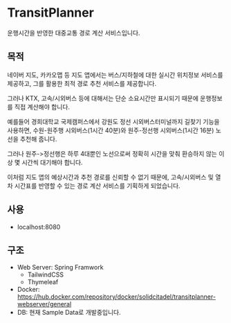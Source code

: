 # TransitPlanner
운행시간을 반영한 대중교통 경로 계산 서비스입니다.

## 목적
네이버 지도, 카카오맵 등 지도 앱에서는 버스/지하철에 대한 실시간 위치정보 서비스를 제공하고, 그를 활용한 최적 경로 추천 서비스를 제공합니다.

그러나 KTX, 고속/시외버스 등에 대해서는 단순 소요시간만 표시되기 때문에 운행정보를 직접 계산해야 합니다.

예를들어 경희대학교 국제캠퍼스에서 강원도 정선 시외버스터미널까지 길찾기 기능을 사용하면, 수원-원주행 시외버스(1시간 40분)와 원주-정선행 시외버스(1시간 16분) 노선을 추천해 줍니다.

그러나 원주->정선행은 하루 4대뿐인 노선으로써 정확히 시간을 맞춰 환승하지 않는 이상 몇 시간씩 대기해야 합니다.

이처럼 지도 앱의 예상시간과 추천 경로를 신뢰할 수 없기 때문에, 고속/시외버스 및 열차 시간표를 반영할 수 있는 경로 계산 서비스를 기획하게 되었습니다.

## 사용
- localhost:8080

## 구조
- Web Server: Spring Framwork
  - TailwindCSS
  - Thymeleaf
- Docker: https://hub.docker.com/repository/docker/solidcitadel/transitplanner-webserver/general
- DB: 현재 Sample Data로 개발중입니다.
